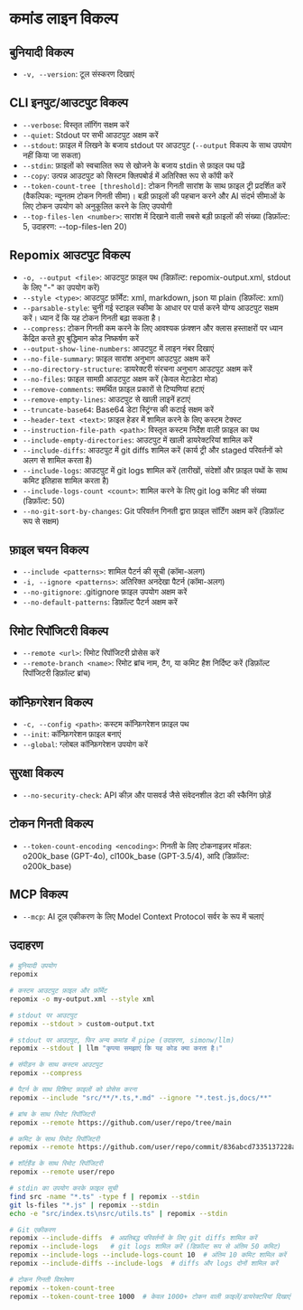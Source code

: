 # कमांड लाइन विकल्प

## बुनियादी विकल्प
- `-v, --version`: टूल संस्करण दिखाएं

## CLI इनपुट/आउटपुट विकल्प
- `--verbose`: विस्तृत लॉगिंग सक्षम करें
- `--quiet`: Stdout पर सभी आउटपुट अक्षम करें
- `--stdout`: फ़ाइल में लिखने के बजाय stdout पर आउटपुट (`--output` विकल्प के साथ उपयोग नहीं किया जा सकता)
- `--stdin`: फ़ाइलों को स्वचालित रूप से खोजने के बजाय stdin से फ़ाइल पथ पढ़ें
- `--copy`: उत्पन्न आउटपुट को सिस्टम क्लिपबोर्ड में अतिरिक्त रूप से कॉपी करें
- `--token-count-tree [threshold]`: टोकन गिनती सारांश के साथ फ़ाइल ट्री प्रदर्शित करें (वैकल्पिक: न्यूनतम टोकन गिनती सीमा)। बड़ी फ़ाइलों की पहचान करने और AI संदर्भ सीमाओं के लिए टोकन उपयोग को अनुकूलित करने के लिए उपयोगी
- `--top-files-len <number>`: सारांश में दिखाने वाली सबसे बड़ी फ़ाइलों की संख्या (डिफ़ॉल्ट: 5, उदाहरण: --top-files-len 20)

## Repomix आउटपुट विकल्प
- `-o, --output <file>`: आउटपुट फ़ाइल पथ (डिफ़ॉल्ट: repomix-output.xml, stdout के लिए "-" का उपयोग करें)
- `--style <type>`: आउटपुट फ़ॉर्मेट: xml, markdown, json या plain (डिफ़ॉल्ट: xml)
- `--parsable-style`: चुनी गई स्टाइल स्कीमा के आधार पर पार्स करने योग्य आउटपुट सक्षम करें। ध्यान दें कि यह टोकन गिनती बढ़ा सकता है।
- `--compress`: टोकन गिनती कम करने के लिए आवश्यक फ़ंक्शन और क्लास हस्ताक्षरों पर ध्यान केंद्रित करते हुए बुद्धिमान कोड निष्कर्षण करें
- `--output-show-line-numbers`: आउटपुट में लाइन नंबर दिखाएं
- `--no-file-summary`: फ़ाइल सारांश अनुभाग आउटपुट अक्षम करें
- `--no-directory-structure`: डायरेक्टरी संरचना अनुभाग आउटपुट अक्षम करें
- `--no-files`: फ़ाइल सामग्री आउटपुट अक्षम करें (केवल मेटाडेटा मोड)
- `--remove-comments`: समर्थित फ़ाइल प्रकारों से टिप्पणियां हटाएं
- `--remove-empty-lines`: आउटपुट से खाली लाइनें हटाएं
- `--truncate-base64`: Base64 डेटा स्ट्रिंग्स की कटाई सक्षम करें
- `--header-text <text>`: फ़ाइल हेडर में शामिल करने के लिए कस्टम टेक्स्ट
- `--instruction-file-path <path>`: विस्तृत कस्टम निर्देश वाली फ़ाइल का पथ
- `--include-empty-directories`: आउटपुट में खाली डायरेक्टरियां शामिल करें
- `--include-diffs`: आउटपुट में git diffs शामिल करें (कार्य ट्री और staged परिवर्तनों को अलग से शामिल करता है)
- `--include-logs`: आउटपुट में git logs शामिल करें (तारीखों, संदेशों और फ़ाइल पथों के साथ कमिट इतिहास शामिल करता है)
- `--include-logs-count <count>`: शामिल करने के लिए git log कमिट की संख्या (डिफ़ॉल्ट: 50)
- `--no-git-sort-by-changes`: Git परिवर्तन गिनती द्वारा फ़ाइल सॉर्टिंग अक्षम करें (डिफ़ॉल्ट रूप से सक्षम)

## फ़ाइल चयन विकल्प
- `--include <patterns>`: शामिल पैटर्न की सूची (कॉमा-अलग)
- `-i, --ignore <patterns>`: अतिरिक्त अनदेखा पैटर्न (कॉमा-अलग)
- `--no-gitignore`: .gitignore फ़ाइल उपयोग अक्षम करें
- `--no-default-patterns`: डिफ़ॉल्ट पैटर्न अक्षम करें

## रिमोट रिपॉजिटरी विकल्प
- `--remote <url>`: रिमोट रिपॉजिटरी प्रोसेस करें
- `--remote-branch <name>`: रिमोट ब्रांच नाम, टैग, या कमिट हैश निर्दिष्ट करें (डिफ़ॉल्ट रिपॉजिटरी डिफ़ॉल्ट ब्रांच)

## कॉन्फ़िगरेशन विकल्प
- `-c, --config <path>`: कस्टम कॉन्फ़िगरेशन फ़ाइल पथ
- `--init`: कॉन्फ़िगरेशन फ़ाइल बनाएं
- `--global`: ग्लोबल कॉन्फ़िगरेशन उपयोग करें

## सुरक्षा विकल्प
- `--no-security-check`: API कीज़ और पासवर्ड जैसे संवेदनशील डेटा की स्कैनिंग छोड़ें

## टोकन गिनती विकल्प
- `--token-count-encoding <encoding>`: गिनती के लिए टोकनाइज़र मॉडल: o200k_base (GPT-4o), cl100k_base (GPT-3.5/4), आदि (डिफ़ॉल्ट: o200k_base)

## MCP विकल्प
- `--mcp`: AI टूल एकीकरण के लिए Model Context Protocol सर्वर के रूप में चलाएं

## उदाहरण

```bash
# बुनियादी उपयोग
repomix

# कस्टम आउटपुट फ़ाइल और फ़ॉर्मेट
repomix -o my-output.xml --style xml

# stdout पर आउटपुट
repomix --stdout > custom-output.txt

# stdout पर आउटपुट, फिर अन्य कमांड में pipe (उदाहरण, simonw/llm)
repomix --stdout | llm "कृपया समझाएं कि यह कोड क्या करता है।"

# संपीड़न के साथ कस्टम आउटपुट
repomix --compress

# पैटर्न के साथ विशिष्ट फ़ाइलों को प्रोसेस करना
repomix --include "src/**/*.ts,*.md" --ignore "*.test.js,docs/**"

# ब्रांच के साथ रिमोट रिपॉजिटरी
repomix --remote https://github.com/user/repo/tree/main

# कमिट के साथ रिमोट रिपॉजिटरी
repomix --remote https://github.com/user/repo/commit/836abcd7335137228ad77feb28655d85712680f1

# शॉर्टहैंड के साथ रिमोट रिपॉजिटरी
repomix --remote user/repo

# stdin का उपयोग करके फ़ाइल सूची
find src -name "*.ts" -type f | repomix --stdin
git ls-files "*.js" | repomix --stdin
echo -e "src/index.ts\nsrc/utils.ts" | repomix --stdin

# Git एकीकरण
repomix --include-diffs  # अप्रतिबद्ध परिवर्तनों के लिए git diffs शामिल करें
repomix --include-logs   # git logs शामिल करें (डिफ़ॉल्ट रूप से अंतिम 50 कमिट)
repomix --include-logs --include-logs-count 10  # अंतिम 10 कमिट शामिल करें
repomix --include-diffs --include-logs  # diffs और logs दोनों शामिल करें

# टोकन गिनती विश्लेषण
repomix --token-count-tree
repomix --token-count-tree 1000  # केवल 1000+ टोकन वाली फ़ाइलें/डायरेक्टरियां दिखाएं
```

